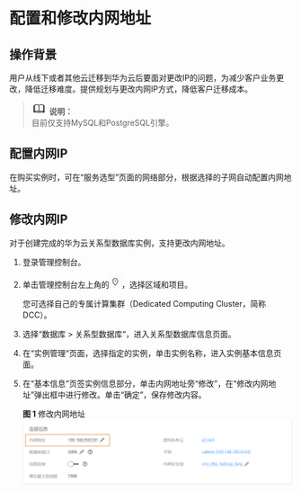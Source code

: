 # 配置和修改内网地址<a name="TOPIC_0142028299"></a>

## 操作背景<a name="section48273313131053"></a>

用户从线下或者其他云迁移到华为云后要面对更改IP的问题，为减少客户业务更改，降低迁移难度。提供规划与更改内网IP方式，降低客户迁移成本。

>![](public_sys-resources/icon-note.gif) **说明：**   
>目前仅支持MySQL和PostgreSQL引擎。  

## 配置内网IP<a name="section8474436184218"></a>

在购买实例时，可在“服务选型”页面的网络部分，根据选择的子网自动配置内网地址。

## 修改内网IP<a name="section593175034210"></a>

对于创建完成的华为云关系型数据库实例，支持更改内网地址。

1.  登录管理控制台。
2.  单击管理控制台左上角的![](figures/region.png)，选择区域和项目。

    您可选择自己的专属计算集群（Dedicated Computing Cluster，简称DCC）。

3.  选择“数据库  \>  关系型数据库“，进入关系型数据库信息页面。
4.  在“实例管理“页面，选择指定的实例，单击实例名称，进入实例基本信息页面。
5.  在“基本信息”页签实例信息部分，单击内网地址旁“修改”，在“修改内网地址”弹出框中进行修改。单击“确定”，保存修改内容。

    **图 1**  修改内网地址<a name="fig8914115822915"></a>  
    ![](figures/修改内网地址.png "修改内网地址")


